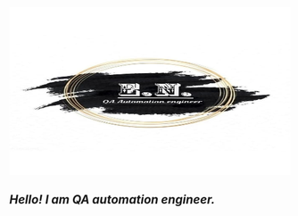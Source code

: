 
<Img src="https://github.com/edgar8686/git-gui/blob/main/TWMC1818.png?raw=true" Width="850" Height="300">

## ***Hello! I am QA automation engineer.***

